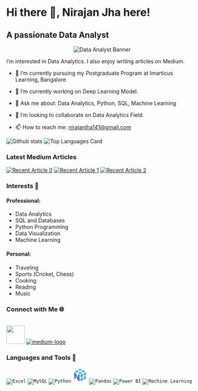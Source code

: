 # Hi there 👋, Nirajan Jha here!
## A passionate Data Analyst

<p align="center">
  <img src="https://images.unsplash.com/photo-1506748686214e9df14b1b22e3b9?fit=crop&w=1200&h=400" height="400px" width="1000px" alt="Data Analyst Banner">
</p>
<p>
I’m interested in Data Analytics. I also enjoy writing articles on Medium. 

</p>

- 🌱 I’m currently pursuing my Postgraduate Program at Imarticus Learning, Bangalore.
- 🔭 I’m currently working on Deep Learning Model.

- 💬 Ask me about: Data Analytics, Python, SQL, Machine Learning

- 🤝 I’m looking to collaborate on Data Analytics Field.
- 📫 How to reach me: <a href="mailto:nirajanjha141@gmail.com">nirajanjha141@gmail.com</a>


![Github stats](https://github-readme-stats.vercel.app/api?username=nirajan-jha&theme=highcontrast&show_icons=true&count_private=true)
![Top Languages Card](https://github-readme-stats.vercel.app/api/top-langs/?username=nirajan-jha&layout=compact)


### Latest Medium Articles

<a target="_blank" href="https://github-readme-medium-recent-article.vercel.app/medium/@nirajan_DataAnalyst/0"><img src="https://github-readme-medium-recent-article.vercel.app/medium/@nirajan_DataAnalyst/0" alt="Recent Article 0"></a>
<a target="_blank" href="https://github-readme-medium-recent-article.vercel.app/medium/@nirajan_DataAnalyst/1"><img src="https://github-readme-medium-recent-article.vercel.app/medium/@nirajan_DataAnalyst/1" alt="Recent Article 1"></a>
<a target="_blank" href="https://github-readme-medium-recent-article.vercel.app/medium/@nirajan_DataAnalyst/2"><img src="https://github-readme-medium-recent-article.vercel.app/medium/@nirajan_DataAnalyst/2" alt="Recent Article 2"></a>


### Interests 🌟

#### Professional:
- Data Analytics
- SQL and Databases
- Python Programming
- Data Visualization
- Machine Learning


#### Personal:
- Traveling
- Sports (Cricket, Chess)
- Cooking
- Reading
- Music


### Connect with Me 🌐
<br /> [<img width="48" height="48" src="https://img.icons8.com/color/48/linkedin.png">](https://www.linkedin.com/in/nirajan-jha/) [<img width="50" height="50" src="https://img.icons8.com/ios-filled/50/medium-logo.png" alt="medium-logo"/>](https://medium.com/@nirajan_DataAnalyst)


### Languages and Tools 🦄

<code><img height="40" src="https://img.icons8.com/color/48/000000/microsoft-excel-2019.png" alt="Excel"></code>
<code><img height="40" src="https://img.icons8.com/color/48/000000/mysql.png" alt="MySQL"></code>
<code><img height="40" src="https://user-images.githubusercontent.com/28517335/102723536-9f979480-432e-11eb-8552-fdb39e939362.png" alt="Python"></code>
<code><img height="40" src="https://raw.githubusercontent.com/github/explore/main/topics/numpy/numpy.png" alt="NumPy"></code>
<code><img height="40" src="https://camo.githubusercontent.com/083b3dd4d2b32c186b4a672a2d4bbbe02fd8b635be138614af59cc9d5e3ef3e9/68747470733a2f2f696d672e69636f6e73382e636f6d2f636f6c6f722f34382f70616e6461732e706e67" alt="Pandas"></code>
<code><img height="40" src="https://camo.githubusercontent.com/f9a8f89615c8a74e7462539290f74e295aa06c6074d740203d701266bc257da3/68747470733a2f2f696d672e69636f6e73382e636f6d2f636f6c6f722f34382f706f7765722d62692d323032312e706e67" alt="Power BI"></code>
<code><img height="40" src="https://miro.medium.com/v2/resize:fit:1400/format:webp/1*cG6U1qstYDijh9bPL42e-Q.jpeg" alt="Machine Learning"></code>



